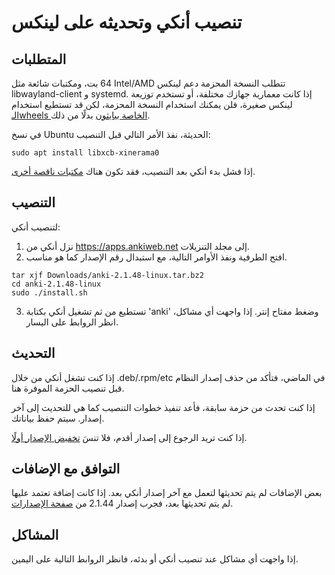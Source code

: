 # تنصيب أنكي وتحديثه على لينكس

<!-- toc -->

## المتطلبات

تتطلب النسخة المحزمة دعم لينكس <span dir="ltr">Intel/AMD</span> 64 بت، ومكتبات شائعة مثل libwayland-client و systemd.
إذا كانت معمارية جهازك مختلفة، أو تستخدم توزيعة لينكس صغيرة، فلن يمكنك استخدام النسخة المحزمة،
لكن قد تستطيع استخدام
[الـwheels الخاصة ببايثون](https://betas.ankiweb.net/#via-pypipip)
بدلًا من ذلك.

في نسخ Ubuntu الحديثة، نفذ الأمر التالي قبل التنصيب:

```shell
sudo apt install libxcb-xinerama0
```

إذا فشل بدء أنكي بعد التنصيب، فقد تكون هناك [مكتبات ناقصة أخرى](./missing-libraries.md).

## التنصيب

لتنصيب أنكي:

1. نزل أنكي من <https://apps.ankiweb.net> إلى مجلد التنزيلات.
2. افتح الطرفية ونفذ الأوامر التالية، مع استبدال رقم الإصدار كما هو مناسب.


```shell
tar xjf Downloads/anki-2.1.48-linux.tar.bz2
cd anki-2.1.48-linux
sudo ./install.sh
```

3. تستطيع من ثم تشغيل أنكي بكتابة 'anki' وضغط مفتاح إنتر. إذا واجهت أي مشاكل،
انظر الروابط على اليسار.

## التحديث

إذا كنت تشغل أنكي من خلال .deb/.rpm/etc في الماضي، فتأكد من حذف إصدار النظام
قبل تنصيب الحزمة الموفرة هنا.

إذا كنت تحدث من حزمة سابقة، فأعد تنفيذ خطوات التنصيب كما هي للتحديث إلى آخر إصدار.
سيتم حفظ بياناتك.

إذا كنت تريد الرجوع إلى إصدار أقدم، فلا تنسَ [تخفيض الإصدار أولًا](https://changes.ankiweb.net).

## التوافق مع الإضافات

بعض الإضافات لم يتم تحديثها لتعمل مع آخر إصدار أنكي بعد. إذا كانت إضافة تعتمد عليها
لم يتم تحديثها بعد، فجرب إصدار 2.1.44 من [صفحة الإصدارات](https://github.com/ankitects/anki/releases).

## المشاكل

إذا واجهت أي مشاكل عند تنصيب أنكي أو بدئه، فانظر الروابط التالية على اليمين.
